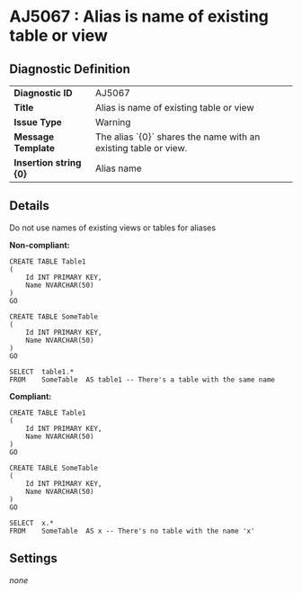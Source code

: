 # AJ5067 : Alias is name of existing table or view

## Diagnostic Definition

<table>
  <tr>
    <td class="header"><b>Diagnostic ID</b></td>
    <td>AJ5067</td>
  </tr>
  <tr>
    <td class="header"><b>Title</b></td>
    <td>Alias is name of existing table or view</td>
  </tr>
  <tr>
    <td class="header"><b>Issue Type</b></td>
    <td>Warning</td>
  </tr>
  <tr>
    <td class="header"><b>Message Template</b></td>
    <td>The alias `{0}` shares the name with an existing table or view.</td>
  </tr>
    <tr>
    <td class="header"><b>Insertion string {0}</b></td>
    <td>Alias name</td>
  </tr>

</table>

## Details

Do not use names of existing views or tables for aliases

**Non-compliant:**

```tsql
CREATE TABLE Table1
(
    Id INT PRIMARY KEY,
    Name NVARCHAR(50)
)
GO

CREATE TABLE SomeTable
(
    Id INT PRIMARY KEY,
    Name NVARCHAR(50)
)
GO

SELECT  table1.*
FROM    SomeTable  AS table1 -- There's a table with the same name
```

**Compliant:**

```tsql
CREATE TABLE Table1
(
    Id INT PRIMARY KEY,
    Name NVARCHAR(50)
)
GO

CREATE TABLE SomeTable
(
    Id INT PRIMARY KEY,
    Name NVARCHAR(50)
)
GO

SELECT  x.*
FROM    SomeTable  AS x -- There's no table with the name 'x'
```


## Settings

*none*

